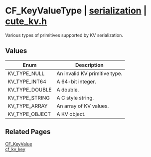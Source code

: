 # CF_KeyValueType | [serialization](https://github.com/RandyGaul/cute_framework/blob/master/docs/serialization_readme.md) | [cute_kv.h](https://github.com/RandyGaul/cute_framework/blob/master/include/cute_kv.h)

Various types of primitives supported by KV serialization.

## Values

Enum | Description
--- | ---
KV_TYPE_NULL | An invalid KV primitive type.
KV_TYPE_INT64 | A 64-bit integer.
KV_TYPE_DOUBLE | A double.
KV_TYPE_STRING | A C style string.
KV_TYPE_ARRAY | An array of KV values.
KV_TYPE_OBJECT | A KV object.

## Related Pages

[CF_KeyValue](https://github.com/RandyGaul/cute_framework/blob/master/docs/serialization/cf_keyvalue.md)  
[cf_kv_key](https://github.com/RandyGaul/cute_framework/blob/master/docs/serialization/cf_kv_key.md)  
